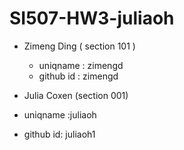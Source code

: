 # SI507-HW3-juliaoh
- Zimeng Ding ( section 101 )
  - uniqname : zimengd
  - github id : zimengd
 
 - Julia Coxen (section 001)
  - uniqname :juliaoh
  - github id: juliaoh1
  
